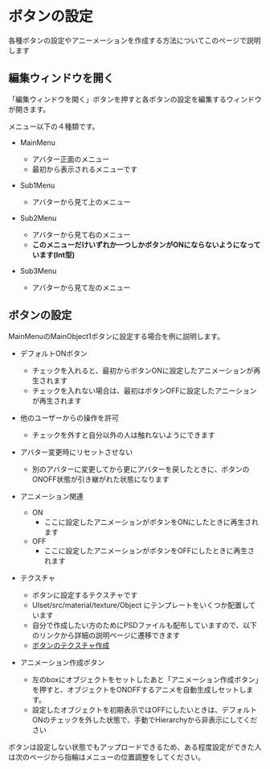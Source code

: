 # ボタンの設定

各種ボタンの設定やアニーメーションを作成する方法についてこのページで説明します

## 編集ウィンドウを開く

「編集ウィンドウを開く」ボタンを押すと各ボタンの設定を編集するウィンドウが開きます。

メニュー以下の４種類です。

- MainMenu
  - アバター正面のメニュー
  - 最初から表示されるメニューです

- Sub1Menu
  - アバターから見て上のメニュー

- Sub2Menu
  - アバターから見て右のメニュー
  - **このメニューだけいずれか一つしかボタンがONにならないようになっています(Int型)**

- Sub3Menu
  - アバターから見て左のメニュー


## ボタンの設定

MainMenuのMainObject1ボタンに設定する場合を例に説明します。

- デフォルトONボタン
  - チェックを入れると、最初からボタンONに設定したアニメーションが再生されます
  - チェックを入れない場合は、最初はボタンOFFに設定したアニーションが再生されます

- 他のユーザーからの操作を許可
  - チェックを外すと自分以外の人は触れないようにできます

- アバター変更時にリセットさせない
  - 別のアバターに変更してから更にアバターを戻したときに、ボタンのONOFF状態が引き継がれた状態になります

- アニメーション関連
  - ON
    - ここに設定したアニメーションがボタンをONにしたときに再生されます
  - OFF
    - ここに設定したアニメーションがボタンをOFFにしたときに再生されます

- テクスチャ
  - ボタンに設定するテクスチャです
  - UIset/src/material/texture/Object にテンプレートをいくつか配置しています
  - 自分で作成したい方のためにPSDファイルも配布していますので、以下のリンクから詳細の説明ページに遷移できます
  - [ボタンのテクスチャ作成](/docs/UIset/texture_edit)

- アニメーション作成ボタン
  - 左のboxにオブジェクトをセットしたあと「アニメーション作成ボタン」を押すと、オブジェクトをONOFFするアニメを自動生成しセットします。
  - 設定したオブジェクトを初期表示ではOFFにしたいときは、デフォルトONのチェックを外した状態で、手動でHierarchyから非表示にしてください


ボタンは設定しない状態でもアップロードできるため、ある程度設定ができた人は次のページから指輪はメニューの位置調整をしてください。
